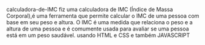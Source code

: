 calculadora-de-IMC
fiz uma calculadora de IMC (Índice de Massa Corporal),é uma ferramenta que permite calcular o IMC de uma pessoa com base em seu peso e altura. O IMC é uma medida que relaciona o peso e a altura de uma pessoa e é comumente usada para avaliar se uma pessoa está em um peso saudável. usando HTML e CSS e também JAVASCRIPT
